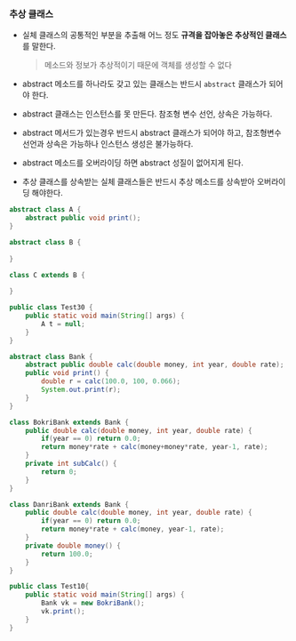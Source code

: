 ### 추상 클래스

+ 실체 클래스의 공통적인 부분을 추출해 어느 정도 **규격을 잡아놓은 추상적인 클래스**를 말한다.

  > 메소드와 정보가 추상적이기 때문에 객체를 생성할 수 없다

+ abstract 메소드를 하나라도 갖고 있는 클래스는 반드시 `abstract` 클래스가 되어야 한다.
+ abstract 클래스는 인스턴스를 못 만든다. 참조형 변수 선언, 상속은 가능하다.
+ abstract 메서드가 있는경우 반드시 abstract 클래스가 되어야 하고, 참조형변수 선언과 상속은 가능하나 인스턴스 생성은 불가능하다.
+ abstract 메소드를 오버라이딩 하면 abstract 성질이 없어지게 된다.
+ 추상 클래스를 상속받는 실체 클래스들은 반드시 추상 메소드를 상속받아 오버라이딩 해야한다.

```java
abstract class A {
	abstract public void print();
}

abstract class B {
	
}

class C extends B {
	
}

public class Test30 {
	public static void main(String[] args) {
		A t = null;
	}
}
```



```java
abstract class Bank {
    abstract public double calc(double money, int year, double rate);
    public void print() {
        double r = calc(100.0, 100, 0.066);
        System.out.print(r);
    }
}

class BokriBank extends Bank { 
    public double calc(double money, int year, double rate) {
        if(year == 0) return 0.0;
        return money*rate + calc(money+money*rate, year-1, rate);
    }
    private int subCalc() {
        return 0;
    }
}

class DanriBank extends Bank {
    public double calc(double money, int year, double rate) {
        if(year == 0) return 0.0;
        return money*rate + calc(money, year-1, rate);
    }
    private double money() {
        return 100.0;
    }
}

public class Test10{
    public static void main(String[] args) {
        Bank vk = new BokriBank();
        vk.print();
    }
}
```


